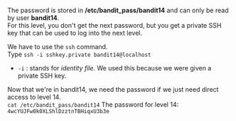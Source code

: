 The password is stored in **/etc/bandit_pass/bandit14** and can only be read by user **bandit14**.\
For this level, you don't get the next password, but you get a private SSH key that can be used to log into the next level.


We have to use the `ssh` command.\
Type `ssh -i sshkey.private bandit14@localhost`
- `-i` : stands for *identity file*.  We used this because we were given a private SSH key. 


Now that we're in bandit14, we need the password if we just need direct access to level 14.\
`cat /etc/bandit_pass/bandit14`
The password for level 14:\
`4wcYUJFw0k0XLShlDzztnTBHiqxU3b3e`

